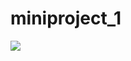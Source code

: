 # miniproject_1
<img src="https://img.shields.io/badge/아이콘내용-바탕색?style=flat&logo=로고이름&logoColor=white"/>
